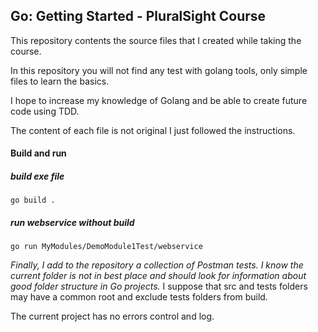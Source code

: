 ## Go: Getting Started - PluralSight Course

This repository contents the source files that I created while taking the course.

In this repository you will not find any test with golang tools, only simple files to learn the basics.

I hope to increase my knowledge of Golang and be able to create future code using TDD.

The content of each file is not original I just followed the instructions.

#### Build and run

##### build exe file
`go build . `

##### run webservice without build
`go run MyModules/DemoModule1Test/webservice` 

_Finally, I add to the repository a collection of Postman tests. I know the current folder is not in best place and should look for information about good folder structure in Go projects._
I suppose that src and tests folders may have a common root and exclude tests folders from build.

The current project has no errors control and log.
